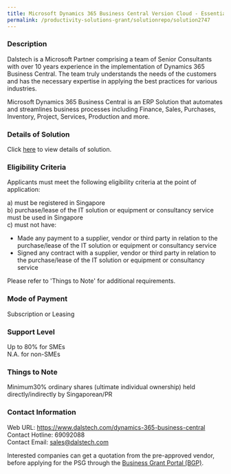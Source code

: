 ```yaml
---
title: Microsoft Dynamics 365 Business Central Version Cloud - Essentials Edition - SaaS 5 Users with InvoiceNow
permalink: /productivity-solutions-grant/solutionrepo/solution2747
---
```


### Description

Dalstech is a Microsoft Partner comprising a team of Senior Consultants with over 10 years experience in the implementation of Dynamics 365 Business Central. The team truly understands the needs of the customers and has the necessary expertise in applying the best practices for various industries. 

Microsoft Dynamics 365 Business Central is an ERP Solution that automates and streamlines business processes including Finance, Sales, Purchases, Inventory, Project, Services, Production and more.

### Details of Solution

Click <a href='https://www.gobusiness.gov.sg/images/psg/Dalstech_MD365_20210464_Desensitised_Annex_3_Part_2.pdf' target='_blank' rel='noopener'>here</a> to view details of solution.

### Eligibility Criteria

Applicants must meet the following eligibility criteria at the point of application:

a) must be registered in Singapore <br>
b) purchase/lease of the IT solution or equipment or consultancy service must be used in Singapore <br>
c) must not have:
- Made any payment to a supplier, vendor or third party in relation to the purchase/lease of the IT solution or equipment or consultancy service
- Signed any contract with a supplier, vendor or third party in relation to the purchase/lease of the IT solution or equipment or consultancy service

Please refer to 'Things to Note' for additional requirements.

### Mode of Payment
Subscription or Leasing

### Support Level
Up to 80% for SMEs <br>
N.A. for non-SMEs

### Things to Note
Minimum30% ordinary shares (ultimate individual ownership) held directly/indirectly by Singaporean/PR

### Contact Information
Web URL: https://www.dalstech.com/dynamics-365-business-central <br>Contact Hotline: 69092088 <br>Contact Email: sales@dalstech.com <br>

Interested companies can get a quotation from the pre-approved vendor, before applying for the PSG through the <a target='_blank' rel='noopener' href='https://www.businessgrants.gov.sg/'>Business Grant Portal (BGP)</a>.

